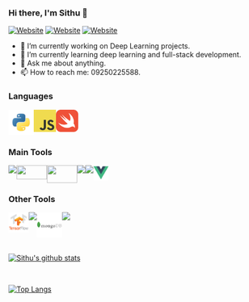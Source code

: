 ### Hi there, I'm Sithu 👋
[![Website](https://img.shields.io/badge/facebook-%231877F2.svg?&style=for-the-badge&logo=facebook&logoColor=white)](https://www.facebook.com/sithu31296/)
[![Website](https://img.shields.io/badge/messenger-%2300B2FF.svg?&style=for-the-badge&logo=messenger&logoColor=white)](https://www.facebook.com/sithu31296/)
[![Website](https://img.shields.io/badge/gmail-%23D14836.svg?&style=for-the-badge&logo=gmail&logoColor=white)](mailto:sithu31296@gmail.com?)

- 🔭 I’m currently working on Deep Learning projects.
- 🌱 I’m currently learning deep learning and full-stack development.
- 💬 Ask me about anything.
- 📫 How to reach me: 09250225588.

<!--
**sithu31296/sithu31296** is a ✨ _special_ ✨ repository because its `README.md` (this file) appears on your GitHub profile.

Here are some ideas to get you started:

- 🔭 I’m currently working on ...
- 🌱 I’m currently learning ...
- 👯 I’m looking to collaborate on ...
- 🤔 I’m looking for help with ...
- 💬 Ask me about ...
- 📫 How to reach me: ...
- 😄 Pronouns: ...
- ⚡ Fun fact: ...
-->
### Languages

<img align="left" height="50px" src="https://raw.githubusercontent.com/github/explore/80688e429a7d4ef2fca1e82350fe8e3517d3494d/topics/python/python.png" />
<img align="left" height="44px" src="https://raw.githubusercontent.com/github/explore/80688e429a7d4ef2fca1e82350fe8e3517d3494d/topics/javascript/javascript.png" />
<img align="left" height="44px" src="https://raw.githubusercontent.com/github/explore/80688e429a7d4ef2fca1e82350fe8e3517d3494d/topics/swift/swift.png" />

<br/>
<br/>
<br/>

### Main Tools

<img align="left" height="20px" margin-top="10px" src="https://github.com/pytorch/pytorch/blob/master/docs/source/_static/img/pytorch-logo-dark.png" />
<img align="left" height="28px" width="60px" src="https://images.exxactcorp.com/CMS/landing-page/resource-center/supported-software/deep-learning/tensorrt/TensorRT.png" />
<img align="left" height="35px" width="60px" src="https://www.tensorflow.org/site-assets/images/project-logos/tensorflow-lite-logo-social.png" />
<img align="left" height="20px" margin-top="15px" src="https://www.ros.org/wp-content/uploads/2013/10/rosorg-logo1.png" />
<img align="left" height="35px" margin-bottom="10px" src="https://camo.githubusercontent.com/86dafd728b94c0e3c8f19a7295e87df678ed6751/68747470733a2f2f666173746170692e7469616e676f6c6f2e636f6d2f696d672f6c6f676f2d6d617267696e2f6c6f676f2d7465616c2e706e67" />
<img align="left" height="30px" src="https://raw.githubusercontent.com/github/explore/80688e429a7d4ef2fca1e82350fe8e3517d3494d/topics/vue/vue.png" />


<br/>
<br/>

### Other Tools

<img align="left" height="40px" src="https://raw.githubusercontent.com/github/explore/80688e429a7d4ef2fca1e82350fe8e3517d3494d/topics/tensorflow/tensorflow.png" />
<img align="left" height="35px" margin-top="8px" src="https://docs.opencv.org/master/opencv-logo-small.png" />
<img align="left" height="50px" margin-bottom="10px" src="https://raw.githubusercontent.com/github/explore/80688e429a7d4ef2fca1e82350fe8e3517d3494d/topics/mongodb/mongodb.png" />
<img align="left" height="30px" margin-top="5px" src="https://camo.githubusercontent.com/5cb734f6fc37f645dc900e35559c60d91cc6b550/68747470733a2f2f6465762e70616e6461732e696f2f7374617469632f696d672f70616e6461732e737667" />

<br/>
<br/>
<br/>
<br/>

[![Sithu's github stats](https://github-readme-stats.vercel.app/api?username=sithu31296&show_icons=true&theme=buefy)](https://github.com/sithu31296/sithu31296)

<br/>

[![Top Langs](https://github-readme-stats.vercel.app/api/top-langs/?username=sithu31296)](https://github.com/sithu31296/sithu31296)
